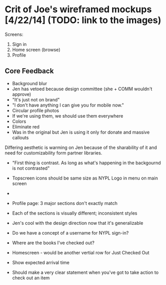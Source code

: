 # Crit of Joe's wireframed mockups [4/22/14] (TODO: link to the images)

Screens:
1. Sign in
2. Home screen (browse)
3. Profile


## Core Feedback
* Background blur
 * Jen has vetoed because design committee (she + COMM wouldn't approve)
 * "It's just not on brand"
 * "I don't have anything I can give you for mobile now."
* Circular profile photos
 * If we're using them, we should use them everywhere
* Colors
 * Eliminate red
  * Was in the original but Jen is using it only for donate and massive callouts

Differing aesthetic is warming on Jen because of the sharability of it and need for customizability form partner libraries.

* "First thing is contrast. As long as what's happening in the backgournd is not contrasted"
* Topscreen icons should be same size as NYPL Logo in menu on main screen
* 


* Profile page: 3 major sections don't exactly match
 * Each of the sections is visually different; inconsistent styles

* Jen's cool with the design direction now that it's generalizable

* Do we have a concept of a username for NYPL sign-in?
* Where are the books I've checked out?
 * Homescreen - would be another vertial row for Just Checked Out
* Show expected arrival time
* Should make a very clear statement when you've got to take action to check out an item
